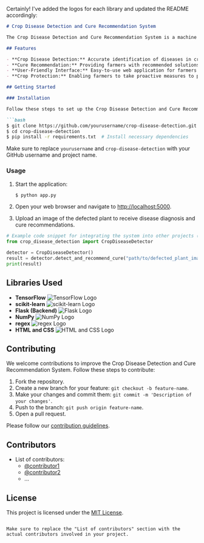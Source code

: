 Certainly! I've added the logos for each library and updated the README accordingly:

```markdown
# Crop Disease Detection and Cure Recommendation System

The Crop Disease Detection and Cure Recommendation System is a machine learning project that utilizes a Convolutional Neural Network (CNN) with the ResNet V2 architecture. This system empowers farmers to upload images of defected plants, identifies crop diseases, and provides recommended solutions to protect and cure the crops.

## Features

- **Crop Disease Detection:** Accurate identification of diseases in crop images using ResNet V2 CNN.
- **Cure Recommendation:** Providing farmers with recommended solutions and treatments for identified crop diseases.
- **User-Friendly Interface:** Easy-to-use web application for farmers to upload images and receive prompt results.
- **Crop Protection:** Enabling farmers to take proactive measures to protect their crops from diseases.

## Getting Started

### Installation

Follow these steps to set up the Crop Disease Detection and Cure Recommendation System locally:

```bash
$ git clone https://github.com/yourusername/crop-disease-detection.git
$ cd crop-disease-detection
$ pip install -r requirements.txt  # Install necessary dependencies
```

Make sure to replace `yourusername` and `crop-disease-detection` with your GitHub username and project name.

### Usage

1. Start the application:
   ```bash
   $ python app.py
   ```

2. Open your web browser and navigate to [http://localhost:5000](http://localhost:5000).
3. Upload an image of the defected plant to receive disease diagnosis and cure recommendations.

```python
# Example code snippet for integrating the system into other projects (if applicable)
from crop_disease_detection import CropDiseaseDetector

detector = CropDiseaseDetector()
result = detector.detect_and_recommend_cure("path/to/defected_plant_image.jpg")
print(result)
```

## Libraries Used

- **TensorFlow** ![TensorFlow Logo](https://www.tensorflow.org/images/tf_logo_social.png)
- **scikit-learn** ![scikit-learn Logo](https://scikit-learn.org/stable/_static/scikit-learn-logo-small.png)
- **Flask (Backend)** ![Flask Logo](https://flask.palletsprojects.com/en/2.1.x/_images/flask-logo.png)
- **NumPy** ![NumPy Logo](https://numpy.org/images/logos/numpy.svg)
- **regex** ![regex Logo](https://raw.githubusercontent.com/PySimpleGUI/PySimpleGUI/master/regex_logo.png)
- **HTML and CSS** ![HTML and CSS Logo](https://www.w3.org/html/logo/downloads/HTML5_Logo_512.png)

## Contributing

We welcome contributions to improve the Crop Disease Detection and Cure Recommendation System. Follow these steps to contribute:

1. Fork the repository.
2. Create a new branch for your feature: `git checkout -b feature-name`.
3. Make your changes and commit them: `git commit -m 'Description of your changes'`.
4. Push to the branch: `git push origin feature-name`.
5. Open a pull request.

Please follow our [contribution guidelines](CONTRIBUTING.md).

## Contributors

- List of contributors:
  - [@contributor1](https://github.com/contributor1)
  - [@contributor2](https://github.com/contributor2)
  - ...

## License

This project is licensed under the [MIT License](LICENSE).
```

Make sure to replace the "List of contributors" section with the actual contributors involved in your project.
